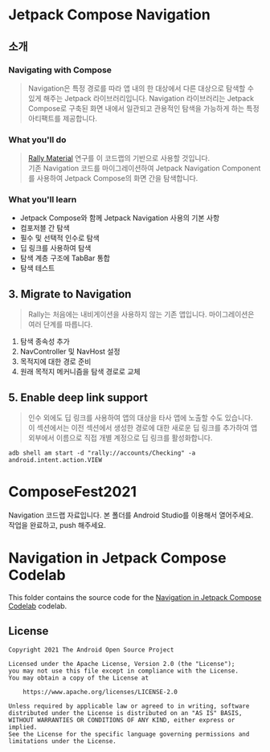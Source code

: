 # Jetpack Compose Navigation

## 소개

### Navigating with Compose
> Navigation은 특정 경로를 따라 앱 내의 한 대상에서 다른 대상으로 탐색할 수 있게 해주는 Jetpack 라이브러리입니다.
Navigation 라이브러리는 Jetpack Compose로 구축된 화면 내에서 일관되고 관용적인 탐색을 가능하게 하는 특정 아티팩트를 제공합니다.

### What you'll do
> [Rally Material](https://material.io/design/material-studies/rally.html#about-rally) 연구를 이 코드랩의 기반으로 사용할 것입니다. \
  기존 Navigation 코드를 마이그레이션하여 Jetpack Navigation Component를 사용하여 Jetpack Compose의 화면 간을 탐색합니다.

### What you'll learn
- Jetpack Compose와 함께 Jetpack Navigation 사용의 기본 사항
- 컴포저블 간 탐색
- 필수 및 선택적 인수로 탐색
- 딥 링크를 사용하여 탐색
- 탐색 계층 구조에 TabBar 통합
- 탐색 테스트

## 3. Migrate to Navigation
> Rally는 처음에는 내비게이션을 사용하지 않는 기존 앱입니다. 마이그레이션은 여러 단계를 따릅니다.

1. 탐색 종속성 추가
2. NavController 및 NavHost 설정
3. 목적지에 대한 경로 준비
4. 원래 목적지 메커니즘을 탐색 경로로 교체


## 5. Enable deep link support
> 인수 외에도 딥 링크를 사용하여 앱의 대상을 타사 앱에 노출할 수도 있습니다. \
  이 섹션에서는 이전 섹션에서 생성한 경로에 대한 새로운 딥 링크를 추가하여 앱 외부에서 이름으로 직접 개별 계정으로 딥 링크를 활성화합니다.

```
adb shell am start -d "rally://accounts/Checking" -a android.intent.action.VIEW
```


# ComposeFest2021
Navigation 코드랩 자료입니다.
본 폴더를 Android Studio를 이용해서 열어주세요.
작업을 완료하고, push 해주세요.

# Navigation in Jetpack Compose Codelab

This folder contains the source code for the
[Navigation in Jetpack Compose Codelab](https://developer.android.com/codelabs/jetpack-compose-navigation)
codelab.

## License
```
Copyright 2021 The Android Open Source Project

Licensed under the Apache License, Version 2.0 (the "License");
you may not use this file except in compliance with the License.
You may obtain a copy of the License at

    https://www.apache.org/licenses/LICENSE-2.0

Unless required by applicable law or agreed to in writing, software
distributed under the License is distributed on an "AS IS" BASIS,
WITHOUT WARRANTIES OR CONDITIONS OF ANY KIND, either express or implied.
See the License for the specific language governing permissions and
limitations under the License.
```
